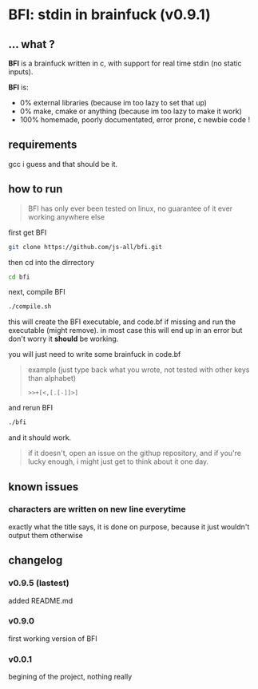 # BFI: stdin in brainfuck (v0.9.1)

## ... what ?

**BFI** is a brainfuck written in c, with support for real time stdin (no static inputs).

**BFI** is:
- 0% external libraries (because im too lazy to set that up)
- 0% make, cmake or anything (because im too lazy to make it work)
- 100% homemade, poorly documentated, error prone, c newbie code !

## requirements

gcc i guess and that should be it.

## how to run
> BFI has only ever been tested on linux, no guarantee of it ever working anywhere else

first get BFI

```bash
git clone https://github.com/js-all/bfi.git
```

then cd into the dirrectory

```bash
cd bfi
```

next, compile BFI

```bash
./compile.sh
```

this will create the BFI executable, and code.bf if missing and run the executable (might remove).
in most case this will end up in an error but don't worry it **should** be working.

you will just need to write some brainfuck in code.bf

> example (just type back what you wrote, not tested with other keys than alphabet)
> ```brainfuck
> >>+[<,[.[-]]>]
> ```

and rerun BFI

```bash
./bfi
```

and it should work.

> if it doesn't, open an issue on the githup repository, and if you're lucky enough, i might just get to think about it one day.

## known issues

### characters are written on new line everytime

exactly what the title says, it is done on purpose, because it just wouldn't output them otherwise

## changelog

### v0.9.5 (lastest)

added README.md

### v0.9.0

first working version of BFI

### v0.0.1

begining of the project, nothing really